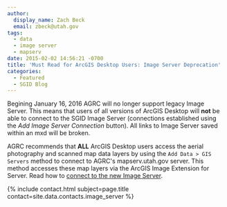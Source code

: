 ```yaml
---
author:
  display_name: Zach Beck
  email: zbeck@utah.gov
tags:
  - data
  - image server
  - mapserv
date: 2015-02-02 14:56:21 -0700
title: 'Must Read for ArcGIS Desktop Users: Image Server Deprecation'
categories:
  - Featured
  - SGID Blog
---
```

<p>Begining January 16, 2016 AGRC will no longer support legacy Image Server. This means that users of all versions of ArcGIS Desktop will <strong>not</strong> be able to connect to the SGID Image Server (connections established using the <em>Add Image Server Connection</em> button). All links to Image Server saved within an mxd will be broken. </p>
<p>AGRC recommends that <strong>ALL</strong> ArcGIS Desktop users access the aerial photography and scanned map data layers by using the <code>Add Data > GIS Servers</code> method to connect to AGRC's mapserv.utah.gov server. This method accesses these map layers via the ArcGIS Image Extension for Server. Read how to <a href="{{ "/data/sgid-image-services" | prepend: site.baseurl }}">connect to the new Image Server</a>.

<p>{% include contact.html subject=page.title contact=site.data.contacts.image_server %}</p>
